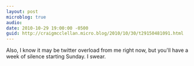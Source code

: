 ```yaml
---
layout: post
microblog: true
audio: 
date: 2010-10-29 19:00:00 -0500
guid: http://craigmcclellan.micro.blog/2010/10/30/t29150481091.html
---
```

Also, I know it may be twitter overload from me right now, but you'll have a week of silence starting Sunday.  I swear.
